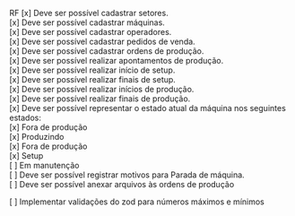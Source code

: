 RF
[x] Deve ser possível cadastrar setores.  
[x] Deve ser possível cadastrar máquinas.  
[x] Deve ser possível cadastrar operadores.  
[x] Deve ser possível cadastrar pedidos de venda.  
[x] Deve ser possível cadastrar ordens de produção.  
[x] Deve ser possível realizar apontamentos de produção.  
[x] Deve ser possível realizar início de setup.  
[x] Deve ser possível realizar finais de setup.  
[x] Deve ser possível realizar inícios de produção.  
[x] Deve ser possível realizar finais de produção.  
[x] Deve ser possível representar o estado atual da máquina nos seguintes estados:  
  [x] Fora de produção  
  [x] Produzindo  
  [x] Fora de produção   
  [x] Setup  
  [ ] Em manutenção  
[ ] Deve ser possível registrar motivos para Parada de máquina.  
[ ] Deve ser possível anexar arquivos às ordens de produção  


[ ] Implementar validações do zod para números máximos e mínimos  


